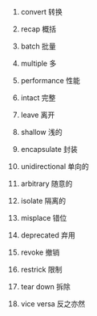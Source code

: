 1. convert 转换
1. recap 概括 
1. batch 批量
1. multiple 多
1. performance 性能
1. intact 完整
1. leave 离开
1. shallow 浅的
1. encapsulate 封装
1. unidirectional 单向的
1. arbitrary 随意的
1. isolate 隔离的
1. misplace 错位
1. deprecated 弃用

1. revoke 撤销
1. restrick 限制


1. tear down 拆除
1. vice versa 反之亦然